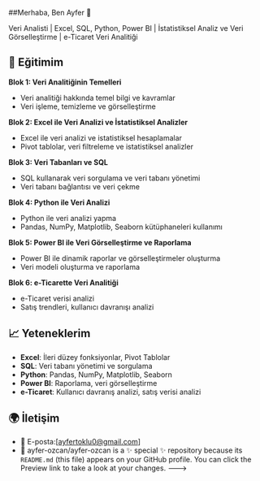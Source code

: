 ##Merhaba, Ben Ayfer 👋

Veri Analisti | Excel, SQL, Python, Power BI | İstatistiksel Analiz ve Veri Görselleştirme | e-Ticaret Veri Analitiği

## 🚀 Eğitimim

**Blok 1: Veri Analitiğinin Temelleri**
- Veri analitiği hakkında temel bilgi ve kavramlar
- Veri işleme, temizleme ve görselleştirme

**Blok 2: Excel ile Veri Analizi ve İstatistiksel Analizler**
- Excel ile veri analizi ve istatistiksel hesaplamalar
- Pivot tablolar, veri filtreleme ve istatistiksel analizler

**Blok 3: Veri Tabanları ve SQL**
- SQL kullanarak veri sorgulama ve veri tabanı yönetimi
- Veri tabanı bağlantısı ve veri çekme

**Blok 4: Python ile Veri Analizi**
- Python ile veri analizi yapma
- Pandas, NumPy, Matplotlib, Seaborn kütüphaneleri kullanımı

**Blok 5: Power BI ile Veri Görselleştirme ve Raporlama**
- Power BI ile dinamik raporlar ve görselleştirmeler oluşturma
- Veri modeli oluşturma ve raporlama

**Blok 6: e-Ticarette Veri Analitiği**
- e-Ticaret verisi analizi
- Satış trendleri, kullanıcı davranışı analizi

## 📈 Yeteneklerim
- **Excel**: İleri düzey fonksiyonlar, Pivot Tablolar
- **SQL**: Veri tabanı yönetimi ve sorgulama
- **Python**: Pandas, NumPy, Matplotlib, Seaborn
- **Power BI**: Raporlama, veri görselleştirme
- **e-Ticaret**: Kullanıcı davranış analizi, satış verisi analizi

## 🌍 İletişim
- 📧 E-posta:[ayfertoklu0@gmail.com]
- 🔗
ayfer-ozcan/ayfer-ozcan is a ✨ special ✨ repository because its `README.md` (this file) appears on your GitHub profile.
You can click the Preview link to take a look at your changes.
--->
